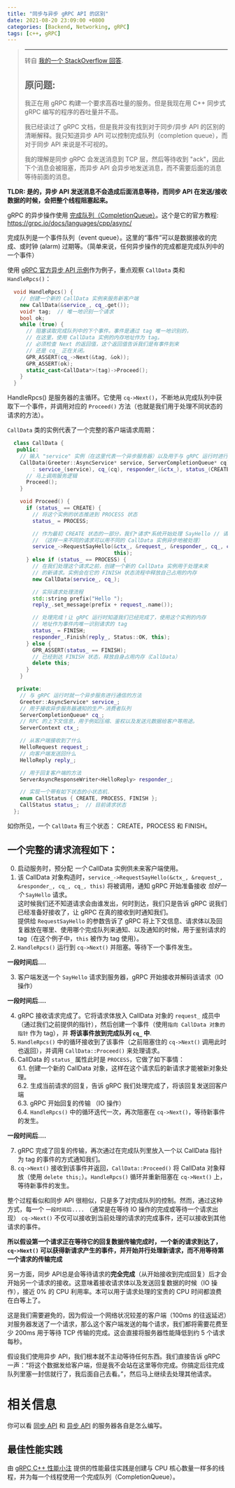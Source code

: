 ```yaml
---
title: "同步与异步 gRPC API 的区别"
date: 2021-08-20 23:09:00 +0800
categories: [Backend, Networking, gRPC]
tags: [c++, gRPC]
---
```


> ------
> 转自 [我的一个 StackOverflow 回答](https://stackoverflow.com/a/68771426/7509248).
> 
> 原问题:
> ------
> 我正在用 gRPC 构建一个要求高吞吐量的服务。但是我现在用 C++ 同步式 gRPC 编写的程序的吞吐量并不高。
> 
> 我已经读过了 gRPC 文档，但是我并没有找到对于同步/异步 API 的区别的清晰解释。我只知道异步 API 可以控制完成队列（completion queue），而对于同步 API 来说是不可视的。
> 
> 我的理解是同步 gRPC 会发送消息到 TCP 层，然后等待收到 "ack"，因此下个消息会被阻塞，而异步 API 会异步地发送消息，而不需要后面的消息等待前面的消息。

**TLDR: 是的，异步 API 发送消息不会造成后面消息等待，而同步 API 在发送/接收数据的时候，会把整个线程阻塞起来。**

gRPC 的异步操作使用 [完成队列（CompletionQueue）](https://grpc.github.io/grpc/cpp/classgrpc_1_1_completion_queue.html)。这个是它的官方教程: https://grpc.io/docs/languages/cpp/async/

完成队列是一个事件队列（event queue）。这里的“事件”可以是数据接收的完成、或时钟 (alarm) 过期等。（简单来说，任何异步操作的完成都是完成队列中的一个事件）

使用 [gRPC 官方异步 API 示例](https://github.com/grpc/grpc/blob/v1.38.0/examples/cpp/helloworld/greeter_async_server.cc)作为例子，重点观察 `CallData` 类和 `HandleRpcs()`：

``` c++
  void HandleRpcs() {
    // 创建一个新的 CallData 实例来服务新客户端
    new CallData(&service_, cq_.get());
    void* tag;  // 唯一地识别一个请求
    bool ok;
    while (true) {
      // 阻塞读取完成队列中的下个事件。事件是通过 tag 唯一地识别的，
      // 在这里，使用 CallData 实例的内存地址作为 tag。
      // 必须检查 Next 的返回值，这个返回值告诉我们是有事件到来
      // 还是 cq_ 正在关闭。
      GPR_ASSERT(cq_->Next(&tag, &ok));
      GPR_ASSERT(ok);
      static_cast<CallData*>(tag)->Proceed();
    }
  }
```

HandleRpcs() 是服务器的主循环。它使用 `cq->Next()`，不断地从完成队列中获取下一个事件，并调用对应的 `Proceed()` 方法（也就是我们用于处理不同状态的请求的方法）。

`CallData` 类的实例代表了一个完整的客户端请求周期：

```c++
  class CallData {
   public:
    // 输入 "service" 实例（在这里代表一个异步服务器）以及用于与 gRPC 运行时进行异步通信的完成队列 "cq"
    CallData(Greeter::AsyncService* service, ServerCompletionQueue* cq)
        : service_(service), cq_(cq), responder_(&ctx_), status_(CREATE) {
      // 马上调用服务逻辑
      Proceed();
    }

    void Proceed() {
      if (status_ == CREATE) {
        // 将这个实例的状态推进到 PROCESS 状态
        status_ = PROCESS;

        // 作为最初 CREATE 状态的一部分，我们*请求*系统开始处理 SayHello // 请求。在这个请求的过程中，"this" 被作为唯一识别请求的 tag
        // （这样一来不同的请求可以用不同的 CallData 实例异步地被处理）
        service_->RequestSayHello(&ctx_, &request_, &responder_, cq_, cq_,
                                  this);
      } else if (status_ == PROCESS) {
        // 在我们处理这个请求之前，创建一个新的 CallData 实例用于处理未来
        // 的新请求。实例会在它的 FINISH 状态流程中释放自己占用的内存
        new CallData(service_, cq_);

        // 实际请求处理流程
        std::string prefix("Hello ");
        reply_.set_message(prefix + request_.name());

        // 处理完成！让 gRPC 运行时知道我们已经完成了，使用这个实例的内存
        // 地址作为事件内唯一识别请求的 tag
        status_ = FINISH;
        responder_.Finish(reply_, Status::OK, this);
      } else {
        GPR_ASSERT(status_ == FINISH);
        // 已经到达 FINISH 状态，释放自身占用内存（CallData）
        delete this;
      }
    }

   private:
    // 与 gRPC 运行时就一个异步服务进行通信的方法
    Greeter::AsyncService* service_;
    // 用于接收异步服务器通知的生产-消费者队列
    ServerCompletionQueue* cq_;
    // RPC 的上下文信息，用于例如压缩、鉴权以及发送元数据给客户等用途。
    ServerContext ctx_;

    // 从客户端接收到了什么
    HelloRequest request_;
    // 向客户端发送回什么
    HelloReply reply_;

    // 用于回复客户端的方法
    ServerAsyncResponseWriter<HelloReply> responder_;

    // 实现一个带有如下状态的小状态机.
    enum CallStatus { CREATE, PROCESS, FINISH };
    CallStatus status_;  // 目前请求状态
  };
```

如你所见，一个 `CallData` 有三个状态： CREATE，PROCESS 和 FINISH。

## 一个完整的请求流程如下：

0. 启动服务时，预分配 *一个* CallData 实例供未来客户端使用。
1. 该 CallData 对象构造时，`service_->RequestSayHello(&ctx_, &request_, &responder_, cq_, cq_, this)` 将被调用，通知 gRPC 开始准备接收 *恰好一个* `SayHello` 请求。  
这时候我们还不知道请求会由谁发出，何时到达，我们只是告诉 gRPC 说我们已经准备好接收了，让 gRPC 在真的接收到时通知我们。  
提供给 `RequestSayHello` 的参数告诉了 gRPC 将上下文信息、请求体以及回复器放在哪里、使用哪个完成队列来通知、以及通知的时候，用于鉴别请求的 tag（在这个例子中，`this` 被作为 tag 使用）。
2. `HandleRpcs()` 运行到 `cq->Next()` 并阻塞。等待下一个事件发生。

__一段时间后....__

3. 客户端发送一个 `SayHello` 请求到服务器，gRPC 开始接收并解码该请求（IO 操作）

__一段时间后....__

4. gRPC 接收请求完成了。它将请求体放入 CallData 对象的 `request_` 成员中（通过我们之前提供的指针），然后创建一个事件（使用`指向 CallData 对象的指针` 作为 tag），并 **将该事件放到完成队列 `cq_` 中**.
5. `HandleRpcs()` 中的循环接收到了该事件（之前阻塞住的 `cq->Next()` 调用此时也返回），并调用 `CallData::Proceed()` 来处理请求。
6. CallData 的 `status_` 属性此时是 `PROCESS`，它做了如下事情：  
	6.1. 创建一个新的 CallData 对象，这样在这个请求后的新请求才能被新对象处理。  
	6.2. 生成当前请求的回复，告诉 gRPC 我们处理完成了，将该回复发送回客户端  
	6.3. gRPC 开始回复的传输 （IO 操作）  
	6.4. `HandleRpcs()` 中的循环迭代一次，再次阻塞在 `cq->Next()`，等待新事件的发生。  

__一段时间后....__

7. gRPC 完成了回复的传输，再次通过在完成队列里放入一个以 CallData 指针为 tag 的事件的方式通知我们。
8. `cq->Next()` 接收到该事件并返回，`CallData::Proceed()` 将 CallData 对象释放（使用 `delete this;`）。`HandleRpcs()` 循环并重新阻塞在 `cq->Next()` 上，等待新事件的发生。

整个过程看似和同步 API 很相似，只是多了对完成队列的控制。然而，通过这种方式，每一个 `一段时间后....` （通常是在等待 IO 操作的完成或等待一个请求出现） `cq->Next()` 不仅可以接收到当前处理的请求的完成事件，还可以接收到其他请求的事件。

**所以假设第一个请求正在等待它的回复数据传输完成时，一个新的请求到达了，`cq->Next()` 可以获得新请求产生的事件，并开始并行处理新请求，而不用等待第一个请求的传输完成**

另一方面，同步 API总是会等待请求的**完全完成**（从开始接收到完成回复）后才会开始另一个请求的接收。这意味着接收请求体以及发送回复数据的时候（IO 操作），接近 0% 的 CPU 利用率。本可以用于请求处理的宝贵的 CPU 时间都浪费在白等上了。

这是我们需要避免的，因为假设一个网络状况较差的客户端（100ms 的往返延迟）对服务器发送了一个请求，那么这个客户端发送的每个请求，我们都将需要花费至少 200ms 用于等待 TCP 传输的完成。这会直接将服务器性能降低到约 5 个请求每秒。

假设我们使用异步 API，我们根本就不主动等待任何东西。我们直接告诉 gRPC 一声：“将这个数据发给客户端，但是我不会站在这里等你完成。你搞定后往完成队列里塞一封信就行了，我后面自己去看。”，然后马上继续去处理其他请求。

# 相关信息

你可以看 [同步 API](https://github.com/grpc/grpc/blob/v1.38.0/examples/cpp/helloworld/greeter_server.cc) 和 [异步 API](https://github.com/grpc/grpc/blob/v1.38.0/examples/cpp/helloworld/greeter_async_server.cc) 的服务器各自是怎么编写。

## 最佳性能实践

由 [gRPC C++ 性能小注](https://grpc.github.io/grpc/cpp/md_doc_cpp_perf_notes.html) 提供的性能最佳实践是创建与 CPU 核心数量一样多的线程，并为每一个线程使用一个完成队列（CompletionQueue）。

